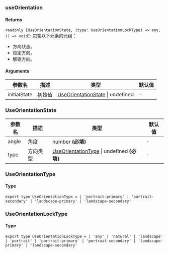 ### useOrientation

#### Returns
`readonly [UseOrientationState, (type: UseOrientationLockType) => any, () => void]`: 包含以下元素的元组：
- 方向状态。
- 锁定方向。
- 解锁方向。

#### Arguments
|参数名|描述|类型|默认值|
|---|---|---|---|
|initialState|初始值|[UseOrientationState](#useorientationstate) \| undefined |-|

### UseOrientationState

|参数名|描述|类型|默认值|
|---|---|---|---|
|angle|角度|number  **(必填)**|`-`|
|type|方向类型|[UseOrientationType](#useorientationtype) \| undefined  **(必填)**|`-`|

### UseOrientationType

#### Type

`export type UseOrientationType =
  | 'portrait-primary'
  | 'portrait-secondary'
  | 'landscape-primary'
  | 'landscape-secondary'`


### UseOrientationLockType

#### Type

`export type UseOrientationLockType =
  | 'any'
  | 'natural'
  | 'landscape'
  | 'portrait'
  | 'portrait-primary'
  | 'portrait-secondary'
  | 'landscape-primary'
  | 'landscape-secondary'`
